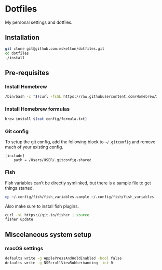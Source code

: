 # Dotfiles

My personal settings and dotfiles.

## Installation

```sh
git clone git@github.com:mskelton/dotfiles.git
cd dotfiles
./install
```

## Pre-requisites

### Install Homebrew

```sh
/bin/bash -c "$(curl -fsSL https://raw.githubusercontent.com/Homebrew/install/HEAD/install.sh)"
```

### Install Homebrew formulas

```sh
brew install $(cat config/formula.txt)
```

### Git config

To setup the git config, add the following block to `~/.gitconfig` and remove
much of your existing config.

```
[include]
	path = /Users/USER/.gitconfig-shared
```

### Fish

Fish variables can't be directly symlinked, but there is a sample file to get
things started.

```sh
cp ~/.config/fish/fish_variables.sample ~/.config/fish/fish_variables
```

Also make sure to install fish plugins.

```sh
curl -sL https://git.io/fisher | source
fisher update
```

## Miscelaneous system setup

### macOS settings

```sh
defaults write -g ApplePressAndHoldEnabled -bool false
defaults write -g NSScrollViewRubberbanding -int 0
```
